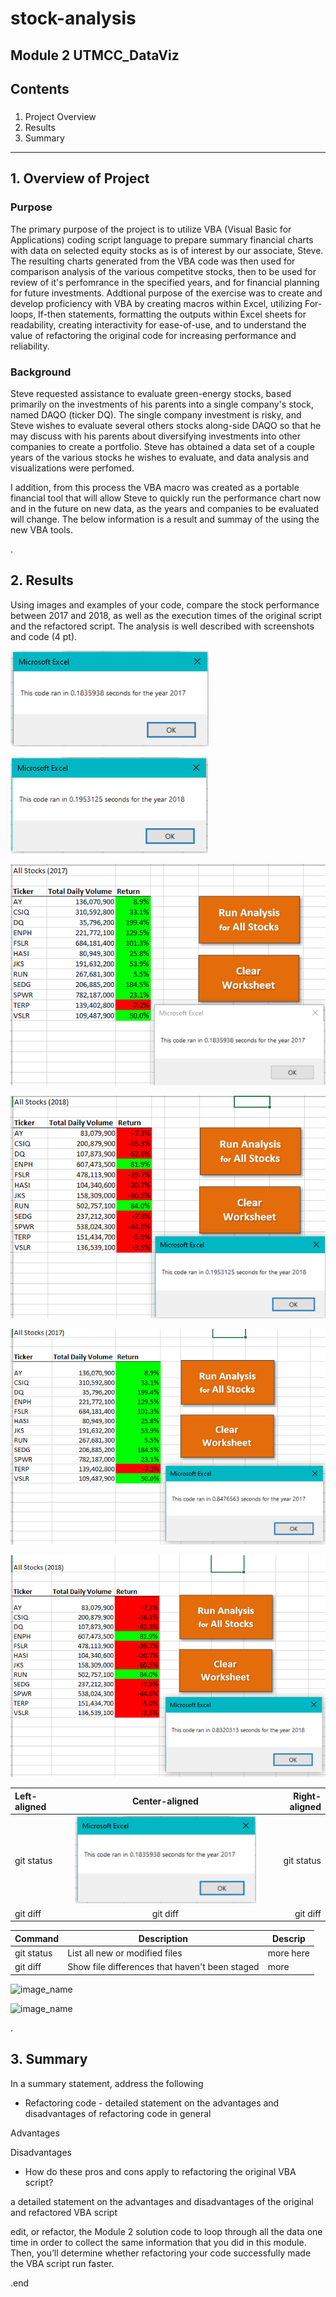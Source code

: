 # stock-analysis
Module 2 UTMCC_DataViz
---

## Contents

### 
  1. Project Overview
  2. Results 
  3. Summary 

---

## 1. Overview of Project
### **Purpose**

  The primary purpose of the project is to utilize VBA (Visual Basic for Applications) coding script language to prepare summary financial charts with data on selected equity stocks as is of interest by our associate, Steve. The resulting charts generated from the VBA code was then used for comparison analysis of the various competitve stocks, then to be used for review of it's perfomrance in the specified years, and for financial planning for future investments. 
  Addtional purpose of the exercise was to create and develop proficiency with VBA by creating macros within Excel, utilizing For-loops, If-then statements, formatting the outputs within Excel sheets for readability, creating interactivity for ease-of-use, and to understand the value of refactoring the original code for increasing performance and reliability. 

### **Background**

  Steve requested assistance to evaluate green-energy stocks, based primarily on the investments of his parents into a single company's stock, named DAQO (ticker DQ). The single company investment is risky, and Steve wishes to evaluate several others stocks along-side DAQO so that he may discuss with his parents about diversifying investments into other companies to create a portfolio. Steve has obtained a data set of a couple years of the various stocks he wishes to evaluate, and data analysis and visualizations were perfomed.
  
  I addition, from this process the VBA macro was created as a portable financial tool that will allow Steve to quickly run the performance chart now and in the future on new data, as the years and companies to be evaluated will change. The below information is a result and summay of the using the new VBA tools. 

.
## 2. Results 

  Using images and examples of your code, compare the stock performance between 2017 and 2018, as well as the execution times of the original script and the refactored script. 
  The analysis is well described with screenshots and code (4 pt).



![VBA_Challenge_2017.PNG](https://github.com/larrydodson/stock-analysis/blob/master/resources/VBA_Challenge_2017.PNG)



![VBA_Challenge_2018.PNG](https://github.com/larrydodson/stock-analysis/blob/master/resources/VBA_Challenge_2018.PNG)



![VBA_Challenge_2017 184.PNG](https://github.com/larrydodson/stock-analysis/blob/master/resources/VBA_Challenge_2017%20184.PNG)



![VBA_Challenge_2018 195.PNGe](https://github.com/larrydodson/stock-analysis/blob/master/resources/VBA_Challenge_2018%20195.PNG)



![orig_code_runtime_2017_848.PNG](https://github.com/larrydodson/stock-analysis/blob/master/resources/orig_code_runtime_2017_848.PNG)



![orig_code_runtime_2018_832.PNG](https://github.com/larrydodson/stock-analysis/blob/master/resources/orig_code_runtime_2018_832.PNG)



| Left-aligned | Center-aligned | Right-aligned |
| :---         |     :---:      |          ---: |
| git status   | ![VBA_Challenge_2017.PNG](https://github.com/larrydodson/stock-analysis/blob/master/resources/VBA_Challenge_2017.PNG)     | git status    |
| git diff     | git diff       | git diff      |


| Command | Description | Descrip | 
| --- | --- | --- | 
| git status | List all new or modified files | more here |
| git diff | Show file differences that haven't been staged | more |


![image_name](path/to/image_name.png)



![image_name](path/to/image_name.png)



.
## 3. Summary
  
  In a summary statement, address the following
- Refactoring code - 
detailed statement on the advantages and disadvantages of refactoring code in general
 
 Advantages 
 
 
 Disadvantages
  
  
- How do these pros and cons apply to refactoring the original VBA script?

a detailed statement on the advantages and disadvantages of the original and refactored VBA script 


edit, or refactor, the Module 2 solution code to loop through all the data one time in order to collect the same information that you did in this module. Then, you’ll determine whether refactoring your code successfully made the VBA script run faster.








.end 
